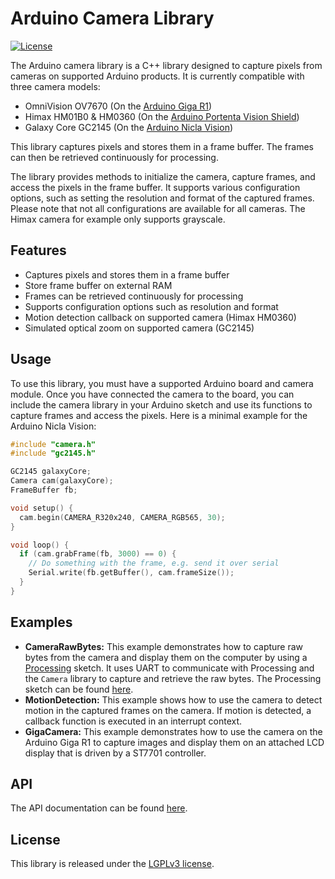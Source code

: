 # Arduino Camera Library

[![License](https://img.shields.io/badge/License-LGPLv3-blue.svg)](https://github.com/mbed-ce/ArduinoCore-mbed-ce/blob/master/libraries/Camera/LICENSE)

The Arduino camera library is a C++ library designed to capture pixels from cameras on supported Arduino products. It is currently compatible with three camera models: 

- OmniVision OV7670 (On the [Arduino Giga R1](https://docs.arduino.cc/hardware/giga-r1-wifi))
- Himax HM01B0 & HM0360 (On the [Arduino Portenta Vision Shield](https://docs.arduino.cc/hardware/portenta-vision-shield))
- Galaxy Core GC2145 (On the [Arduino Nicla Vision](https://docs.arduino.cc/hardware/nicla-vision))

This library captures pixels and stores them in a frame buffer. The frames can then be retrieved continuously for processing.

The library provides methods to initialize the camera, capture frames, and access the pixels in the frame buffer. It supports various configuration options, such as setting the resolution and format of the captured frames. Please note that not all configurations are available for all cameras. The Himax camera for example only supports grayscale.

## Features

- Captures pixels and stores them in a frame buffer
- Store frame buffer on external RAM
- Frames can be retrieved continuously for processing
- Supports configuration options such as resolution and format
- Motion detection callback on supported camera (Himax HM0360)
- Simulated optical zoom on supported camera (GC2145)


## Usage

To use this library, you must have a supported Arduino board and camera module. Once you have connected the camera to the board, you can include the camera library in your Arduino sketch and use its functions to capture frames and access the pixels. Here is a minimal example for the Arduino Nicla Vision:

```cpp
#include "camera.h"
#include "gc2145.h"

GC2145 galaxyCore;
Camera cam(galaxyCore);
FrameBuffer fb;

void setup() {
  cam.begin(CAMERA_R320x240, CAMERA_RGB565, 30);
}

void loop() {  
  if (cam.grabFrame(fb, 3000) == 0) {
    // Do something with the frame, e.g. send it over serial 
    Serial.write(fb.getBuffer(), cam.frameSize());
  } 
}
```
## Examples

- **CameraRawBytes:** This example demonstrates how to capture raw bytes from the camera and display them on the computer by using a [Processing](https://processing.org/download) sketch. It uses UART to communicate with Processing and the `Camera` library to capture and retrieve the raw bytes.
The Processing sketch can be found [here](../extras/CameraRawBytesVisualizer/CameraRawBytesVisualizer.pde).
- **MotionDetection:** This example shows how to use the camera to detect motion in the captured frames on the camera. If motion is detected, a callback function is executed in an interrupt context.
- **GigaCamera:** This example demonstrates how to use the camera on the Arduino Giga R1 to capture images and display them on an attached LCD display that is driven by a ST7701 controller.

## API

The API documentation can be found [here](./api.md).

## License

This library is released under the [LGPLv3 license](https://github.com/mbed-ce/ArduinoCore-mbed-ce/blob/master/libraries/Camera/LICENSE).
